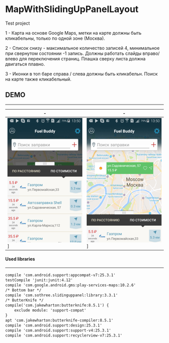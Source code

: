 # MapWithSlidingUpPanelLayout
Test project

1 - Карта на основе Google Maps, метки на карте должны быть кликабельны, только по одной зоне (Москва). 

2 - Список снизу - максимальное количество записей 4, минимальное при свернутом состоянии -1 запись. Должны работать слайды вправо/влево для переключения страниц. Плашка сверху листа должна двигаться плавно.

3 - Иконки в топ баре справа / слева должны быть кликабельн. Поиск на карте также кликабельный.


## DEMO
---
-|-
-------------|----------------- 
![](https://github.com/dashika/MapWithSlidingUpPanelLayout/blob/master/Screenshot_2017-05-31-13-50-05.png)] |![](https://github.com/dashika/MapWithSlidingUpPanelLayout/blob/master/Screenshot_2017-05-31-13-50-10.png)]

#### Used libraries
---
    compile 'com.android.support:appcompat-v7:25.3.1'
    testCompile 'junit:junit:4.12'
    compile 'com.google.android.gms:play-services-maps:10.2.6'
    /* Bottom bar */
    compile 'com.sothree.slidinguppanel:library:3.3.1'
    /* ButterKnife */
    compile('com.jakewharton:butterknife:8.5.1') {
        exclude module: 'support-compat'
    }
    apt 'com.jakewharton:butterknife-compiler:8.5.1'
    compile 'com.android.support:design:25.3.1'
    compile 'com.android.support:support-v4:25.3.1'
    compile 'com.android.support:recyclerview-v7:25.3.1'
